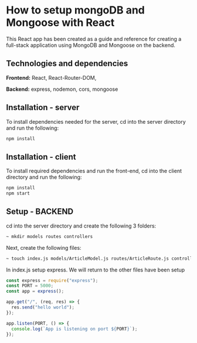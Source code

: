 # How to setup mongoDB and Mongoose with React

This React app has been created as a guide and reference for creating a full-stack application using MongoDB and Mongoose on the backend.

## Technologies and dependencies
**Frontend:** React, React-Router-DOM,

**Backend:** express, nodemon, cors, mongoose

  


## Installation - server
To install dependencies needed for the server, cd into the server directory and run the following:

```bash
npm install
```

## Installation - client
To install required dependencies and run the front-end, cd into the client directory and run the following:

```bash
npm install
npm start
```

## Setup - BACKEND
cd into the server directory and create the following 3 folders:

```bash
~ mkdir models routes controllers
```
Next, create the following files:
```bash
~ touch index.js models/ArticleModel.js routes/ArticleRoute.js controllers/ArticleController.js
```

In index.js setup express.  We will return to the other files have been setup
```javascript
const express = require("express");
const PORT = 5000;
const app = express();

app.get("/", (req, res) => {
  res.send("hello world");
});

app.listen(PORT, () => {
  console.log(`App is listening on port ${PORT}`);
});

```

